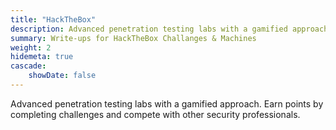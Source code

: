```yaml
---
title: "HackTheBox"
description: Advanced penetration testing labs with a gamified approach. Earn points by completing challenges and compete with other security professionals.
summary: Write-ups for HackTheBox Challanges & Machines
weight: 2
hidemeta: true
cascade:   
    showDate: false
---
```

Advanced penetration testing labs with a gamified approach. Earn points by completing challenges and compete with other security professionals.